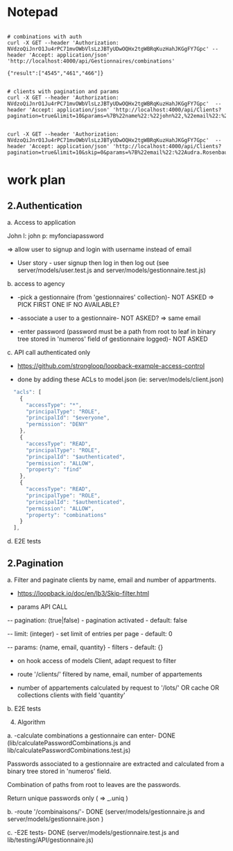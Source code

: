 # Notepad

```shell

# combinations with auth
curl -X GET --header 'Authorization: NVdzoQiJnrO1Ju4rPC71mvOWbVlsLzJBTyUDwOQHx2tgWBRqKuzHahJKGgFY7Gpc' --header 'Accept: application/json' 'http://localhost:4000/api/Gestionnaires/combinations'

{"result":["4545","461","466"]}


# clients with pagination and params
curl -X GET --header 'Authorization: NVdzoQiJnrO1Ju4rPC71mvOWbVlsLzJBTyUDwOQHx2tgWBRqKuzHahJKGgFY7Gpc'  --header 'Accept: application/json' 'http://localhost:4000/api/Clients?pagination=true&limit=10&params=%7B%22name%22:%22john%22,%22email%22:%22john@foncia.com%22,%22quantity%22:%225%22%7D'


curl -X GET --header 'Authorization: NVdzoQiJnrO1Ju4rPC71mvOWbVlsLzJBTyUDwOQHx2tgWBRqKuzHahJKGgFY7Gpc'  --header 'Accept: application/json' 'http://localhost:4000/api/Clients?pagination=true&limit=10&skip=0&params=%7B%22email%22:%22Audra.Rosenbaum27@gmail.com%22,%22name%22:%22Howell%22%7D'

```

# work plan

## 2.Authentication

a. Access to application

John l: john p: myfonciapassword

=> allow user to signup and login with username instead of email


- User story - user signup then log in then log out (see server/models/user.test.js and server/models/gestionnaire.test.js)

b. access to agency

- -pick a gestionnaire (from 'gestionnaires' collection)- NOT ASKED
=> PICK FIRST ONE IF NO AVAILABLE?

- -associate a user to a gestionnaire- NOT ASKED?
=> same email

- -enter password (password must be a path from root to leaf in binary tree stored in 'numeros' field of gestionnaire logged)- NOT ASKED

c. API call authenticated only

- https://github.com/strongloop/loopback-example-access-control

- done by adding these ACLs to model.json (ie: server/models/client.json)
```javascript
  "acls": [
    {
      "accessType": "*",
      "principalType": "ROLE",
      "principalId": "$everyone",
      "permission": "DENY"
    },
    {
      "accessType": "READ",
      "principalType": "ROLE",
      "principalId": "$authenticated",
      "permission": "ALLOW",
      "property": "find"
    },
    {
      "accessType": "READ",
      "principalType": "ROLE",
      "principalId": "$authenticated",
      "permission": "ALLOW",
      "property": "combinations"
    }
  ],
```

d. E2E tests

## 2.Pagination

a. Filter and paginate clients by name, email and number of appartments.

- https://loopback.io/doc/en/lb3/Skip-filter.html

- params API CALL

-- pagination: (true|false) - pagination activated - default: false

-- limit: (integer) - set limit of entries per page - default: 0

-- params: {name, email, quantity} - filters - default: {}

- on hook access of models Client, adapt request to filter

- route '/clients/' filtered by name, email, number of appartements

- number of appartements calculated by request to '/lots/' OR cache OR collections clients with field 'quantity'

b. E2E tests

4. Algorithm

a. -calculate combinations a gestionnaire can enter- DONE (lib/calculatePasswordCombinations.js and lib/calculatePasswordCombinations.test.js)

Passwords associated to a gestionnaire are extracted and calculated from a binary tree stored in 'numeros' field.

Combination of paths from root to leaves are the passwords.

Return unique passwords only ( => _.uniq )

b. -route '/combinaisons/'- DONE (server/models/gestionnaire.js and server/models/gestionnaire.json  )

c. -E2E tests- DONE (server/models/gestionnaire.test.js and lib/testing/API/gestionnaire.js)
